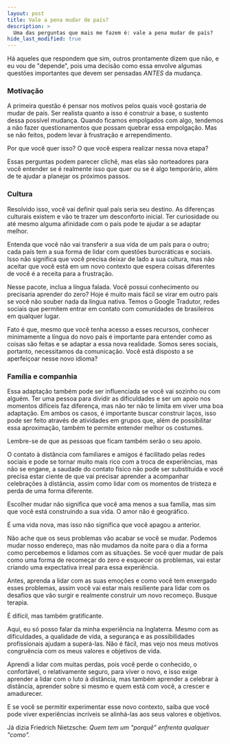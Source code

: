 ```yaml
---
layout: post
title: Vale a pena mudar de país?
description: >
  Uma das perguntas que mais me fazem é: vale a pena mudar de país?
hide_last_modified: true
---
```


Há aqueles que respondem que sim, outros prontamente dizem que não, e eu vou de "depende", pois uma decisão como essa envolve algumas questões importantes que devem ser pensadas *ANTES* da mudança.

### Motivação

A primeira questão é pensar nos motivos pelos quais você gostaria de mudar de país. Ser realista quanto a isso é construir a base, o sustento dessa possível mudança. Quando ficamos empolgados com algo, tendemos a não fazer questionamentos que possam quebrar essa empolgação. Mas se não feitos, podem levar à frustração e arrependimento. 

Por que você quer isso? O que você espera realizar nessa nova etapa?

Essas perguntas podem parecer clichê, mas elas são norteadores para você entender se é realmente isso que quer ou se é algo temporário, além de te ajudar a planejar os próximos passos.

### Cultura

Resolvido isso, você vai definir qual país seria seu destino. As diferenças culturais existem e vão te trazer um desconforto inicial. Ter curiosidade ou até mesmo alguma afinidade com o país pode te ajudar a se adaptar melhor.

Entenda que você não vai transferir a sua vida de um país para o outro; cada país tem a sua forma de lidar com questões burocráticas e sociais. Isso não significa que você precisa deixar de lado a sua cultura, mas não aceitar que você está em um novo contexto que espera coisas diferentes de você é a receita para a frustração.

Nesse pacote, inclua a língua falada. Você possui conhecimento ou precisaria aprender do zero? Hoje é muito mais fácil se virar em outro país se você não souber nada da língua nativa. Temos o Google Tradutor, redes sociais que permitem entrar em contato com comunidades de brasileiros em qualquer lugar. 

Fato é que, mesmo que você tenha acesso a esses recursos, conhecer minimamente a língua do novo país é importante para entender como as coisas são feitas e se adaptar a essa nova realidade. Somos seres sociais, portanto, necessitamos da comunicação. Você está disposto a se aperfeiçoar nesse novo idioma?

### Família e companhia

Essa adaptação também pode ser influenciada se você vai sozinho ou com alguém. Ter uma pessoa para dividir as dificuldades e ser um apoio nos momentos difíceis faz diferença, mas não ter não te limita em viver uma boa adaptação. Em ambos os casos, é importante buscar construir laços, isso pode ser feito através de atividades em grupos que, além de possibilitar essa aproximação, também te permite entender melhor os costumes.

Lembre-se de que as pessoas que ficam também serão o seu apoio.

O contato à distância com familiares e amigos é facilitado pelas redes sociais e pode se tornar muito mais rico com a troca de experiências, mas não se engane, a saudade do contato físico não pode ser substituída e você precisa estar ciente de que vai precisar aprender a acompanhar celebrações à distância, assim como lidar com os momentos de tristeza e perda de uma forma diferente.

Escolher mudar não significa que você ama menos a sua família, mas sim que você está construindo a sua vida. O amor não é geográfico.

É uma vida nova, mas isso não significa que você apagou a anterior.

Não ache que os seus problemas vão acabar se você se mudar. Podemos mudar nosso endereço, mas não mudamos da noite para o dia a forma como percebemos e lidamos com as situações. Se você quer mudar de país como uma forma de recomeçar do zero e esquecer os problemas, vai estar criando uma expectativa irreal para essa experiência.

Antes, aprenda a lidar com as suas emoções e como você tem enxergado esses problemas, assim você vai estar mais resiliente para lidar com os desafios que vão surgir e realmente construir um novo recomeço. Busque terapia.

É difícil, mas também gratificante.

Aqui, eu só posso falar da minha experiência na Inglaterra. Mesmo com as dificuldades, a qualidade de vida, a segurança e as possibilidades profissionais ajudam a superá-las. Não é fácil, mas vejo nos meus motivos congruência com os meus valores e objetivos de vida.

Aprendi a lidar com muitas perdas, pois você perde o conhecido, o confortável, o relativamente seguro, para viver o novo, e isso exige aprender a lidar com o luto à distância, mas também aprender a celebrar à distância, aprender sobre si mesmo e quem está com você, a crescer e amadurecer.

E se você se permitir experimentar esse novo contexto, saiba que você pode viver experiências incríveis se alinhá-las aos seus valores e objetivos.

Já dizia Friedrich Nietzsche: <cite>Quem tem um "porquê" enfrenta qualquer "como".</cite>
